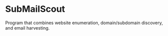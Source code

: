 # SubMailScout
Program that combines website enumeration, domain/subdomain discovery, and email harvesting.
